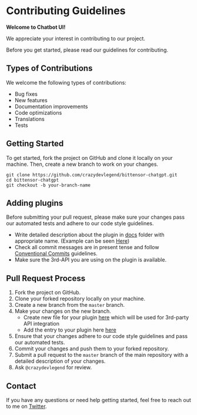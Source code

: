 # Contributing Guidelines

**Welcome to Chatbot UI!**

We appreciate your interest in contributing to our project.

Before you get started, please read our guidelines for contributing.

## Types of Contributions

We welcome the following types of contributions:

- Bug fixes
- New features
- Documentation improvements
- Code optimizations
- Translations
- Tests

## Getting Started

To get started, fork the project on GitHub and clone it locally on your machine. Then, create a new branch to work on your changes.

```
git clone https://github.com/crazydevlegend/bittensor-chatgpt.git
cd bittensor-chatgpt
git checkout -b your-branch-name
```

## Adding plugins

Before submitting your pull request, please make sure your changes pass our automated tests and adhere to our code style guidelines.

- Write detailed description about the plugin in [docs](.\docs) folder with appropriate name. (Example can be seen [Here](.\docs\open_weather.md))
- Check all commit messages are in present tense and follow [Conventional Commits](https://www.conventionalcommits.org/en/v1.0.0/) guidelines.
- Make sure the 3rd-API you are using on the plugin is available.

## Pull Request Process

1. Fork the project on GitHub.
2. Clone your forked repository locally on your machine.
3. Create a new branch from the `master` branch.
4. Make your changes on the new branch.
   - Create new file for your plugin [here](\pages\api\plugins) which will be used for 3rd-party API integration
   - Add the entry to your plugin here [here](\pages\api\plugins\index.ts#L5C6-L5C6)
5. Ensure that your changes adhere to our code style guidelines and pass our automated tests.
6. Commit your changes and push them to your forked repository.
7. Submit a pull request to the `master` branch of the main repository with a detailed description of your changes.
8. Ask `@crazydevlegend` for review.

## Contact

If you have any questions or need help getting started, feel free to reach out to me on [Twitter](https://twitter.com/crazydevlegend).
